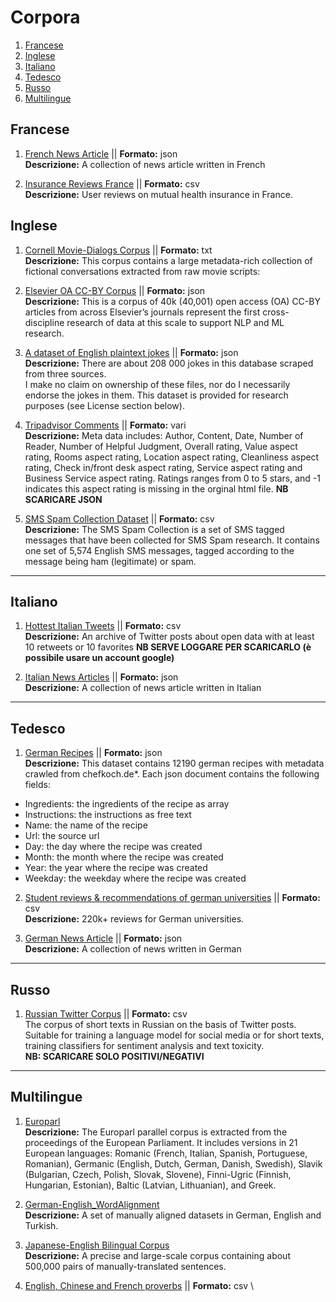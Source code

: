 
# Corpora

1. [Francese](#francese)
2. [Inglese](#inglese)
3. [Italiano](#italiano)
4. [Tedesco](#tedesco)
5. [Russo](#russo)
6. [Multilingue](#multilingue)

## Francese <a name="francese"></a>
1. [French News Article](https://webhose.io/free-datasets/french-news-articles/) || **Formato:** json \
**Descrizione:** A collection of news article written in French

2. [Insurance Reviews France](https://www.kaggle.com/fedi1996/insurance-reviews-france) || **Formato:** csv \
**Descrizione:** User reviews on mutual health insurance in France.

## Inglese <a name="inglese"></a>

1. [Cornell Movie-Dialogs Corpus](cs.cornell.edu/~cristian/Cornell_Movie-Dialogs_Corpus.html) || **Formato:** txt\
**Descrizione:** This corpus contains a large metadata-rich collection of fictional conversations extracted from raw movie scripts:

2. [Elsevier OA CC-BY Corpus](https://data.mendeley.com/datasets/zm33cdndxs/2) || **Formato:** json \
 **Descrizione:** This is a corpus of 40k (40,001) open access (OA) CC-BY articles from across Elsevier’s journals represent the first cross-discipline research of data at this scale to support NLP and ML research.
 
3. [A dataset of English plaintext jokes](https://github.com/taivop/joke-dataset) || **Formato:** json \
 **Descrizione:** There are about 208 000 jokes in this database scraped from three sources.\
I make no claim on ownership of these files, nor do I necessarily endorse the jokes in them. This dataset is provided for research purposes (see License section below).

4. [Tripadvisor Comments](http://times.cs.uiuc.edu/~wang296/Data/) || **Formato:** vari \
**Descrizione:** Meta data includes: Author, Content, Date, Number of Reader, Number of Helpful Judgment, Overall rating, Value aspect rating, Rooms aspect rating, Location aspect rating, Cleanliness aspect rating, Check in/front desk aspect rating, Service aspect rating and Business Service aspect rating. Ratings ranges from 0 to 5 stars, and -1 indicates this aspect rating is missing in the orginal html file.
**NB SCARICARE JSON**

5. [SMS Spam Collection Dataset](https://www.kaggle.com/uciml/sms-spam-collection-dataset) || **Formato:** csv\
**Descrizione:** The SMS Spam Collection is a set of SMS tagged messages that have been collected for SMS Spam research. It contains one set of 5,574 English SMS messages, tagged according to the message being ham (legitimate) or spam.
---

## Italiano <a name="italiano"></a>

1. [Hottest Italian Tweets](https://data.world/ondata/open-data-twitter-hot-posts/workspace/query?queryid=b409249c-17b8-4ccd-9166-dc3cf77f317d) || **Formato:** csv \
**Descrizione:** An archive of Twitter posts about open data with at least 10 retweets or 10 favorites
**NB SERVE LOGGARE PER SCARICARLO (è possibile usare un account google)**

2. [Italian News Articles](https://webhose.io/free-datasets/italian-news-articles/) || **Formato:** json \
**Descrizione:** A collection of news article written in Italian


---
## Tedesco <a name="tedesco"></a>

1. [German Recipes](https://www.kaggle.com/sterby/german-recipes-dataset) || **Formato:** json \
**Descrizione:** This dataset contains 12190 german recipes with metadata crawled from chefkoch.de*.
Each json document contains the following fields:
- Ingredients: the ingredients of the recipe as array
- Instructions: the instructions as free text
- Name: the name of the recipe
- Url: the source url
- Day: the day where the recipe was created
- Month: the month where the recipe was created
- Year: the year where the recipe was created
- Weekday: the weekday where the recipe was created 

2. [Student reviews & recommendations of german universities](https://www.kaggle.com/longnguyen2306/germany-universities-reviews-and-recommendation) || **Formato:** csv \
**Descrizione:** 220k+ reviews for German universities.

2. [German News Article](https://webhose.io/free-datasets/german-news-articles/) || **Formato:** json \
**Descrizione:** A collection of news written in German
---
## Russo <a name="russo"></a>

1. [Russian Twitter Corpus](http://study.mokoron.com/) || **Formato:** csv\
The corpus of short texts in Russian on the basis of Twitter posts. Suitable for training a language model for social media or for short texts, training classifiers for sentiment analysis and text toxicity. \
**NB: SCARICARE SOLO POSITIVI/NEGATIVI**
---

## Multilingue <a name="multilingue"></a> 

1. [Europarl](http://statmt.org/europarl/) \
**Descrizione:** The Europarl parallel corpus is extracted from the proceedings of the European Parliament. It includes versions in 21 European languages: Romanic (French, Italian, Spanish, Portuguese, Romanian), Germanic (English, Dutch, German, Danish, Swedish), Slavik (Bulgarian, Czech, Polish, Slovak, Slovene), Finni-Ugric (Finnish, Hungarian, Estonian), Baltic (Latvian, Lithuanian), and Greek.

2. [German-English_WordAlignment](https://github.com/bicici/SMTData/blob/master/German-English_WordAlignment.zip) \
**Descrizione:** A set of manually aligned datasets in German, English and Turkish.

3. [Japanese-English Bilingual Corpus](https://www.kaggle.com/team-ai/japaneseenglish-bilingual-corpus?select=readme.pdf) \
**Descrizione:** A precise and large-scale corpus containing about 500,000 pairs of manually-translated sentences.

4. [English, Chinese and French proverbs](https://www.kaggle.com/bryanb/phrases-and-sayings) || **Formato:** csv \
